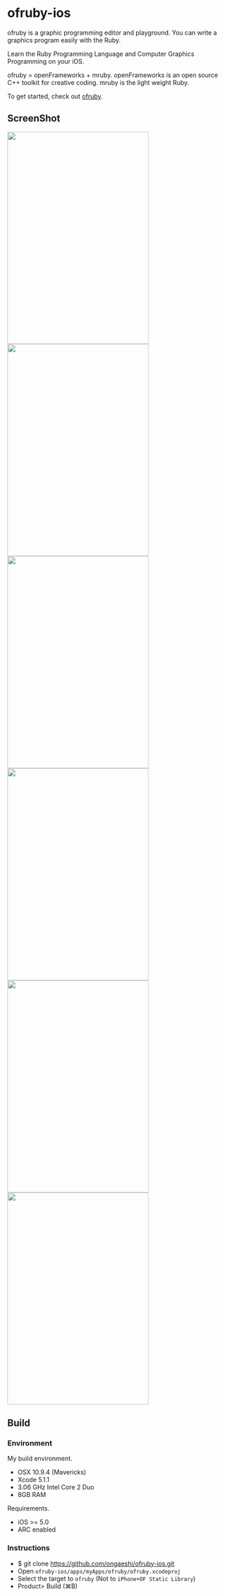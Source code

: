 # ofruby-ios

ofruby is a graphic programming editor and playground. You can write a graphics program easily with the Ruby.

Learn the Ruby Programming Language and Computer Graphics Programming on your iOS.

ofruby = openFrameworks + mruby. openFrameworks is an open source C++ toolkit for creative coding. mruby is the light weight Ruby.

To get started, check out [ofruby](http://ofruby.ongaeshi.me/).

## ScreenShot
<img src="https://raw.githubusercontent.com/ongaeshi/ofruby-ios/gh-pages/images/ofruby-01.png" width="320" height="480">
<img src="https://raw.githubusercontent.com/ongaeshi/ofruby-ios/gh-pages/images/ofruby-02.png" width="320" height="480">
<img src="https://raw.githubusercontent.com/ongaeshi/ofruby-ios/gh-pages/images/ofruby-03.png" width="320" height="480">
<img src="https://raw.githubusercontent.com/ongaeshi/ofruby-ios/gh-pages/images/ofruby-04.png" width="320" height="480">
<img src="https://raw.githubusercontent.com/ongaeshi/ofruby-ios/gh-pages/images/ofruby-05.png" width="320" height="480">
<img src="https://raw.githubusercontent.com/ongaeshi/ofruby-ios/gh-pages/images/ofruby-06.png" width="320" height="480">

## Build
### Environment

My build environment.

- OSX 10.9.4 (Mavericks)
- Xcode 5.1.1
- 3.06 GHz Intel Core 2 Duo
- 8GB RAM

Requirements.

- iOS >= 5.0
- ARC enabled

### Instructions

- $ git clone https://github.com/ongaeshi/ofruby-ios.git
- Open `ofruby-ios/apps/myApps/ofruby/ofruby.xcodeproj`
- Select the target to `ofruby` (Not to `iPhone+OF Static Library`)
- Product> Build (⌘B)











